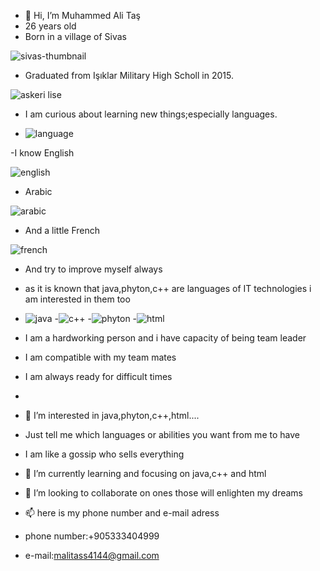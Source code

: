 - 👋 Hi, I’m Muhammed Ali Taş
- 26 years old
- Born in a village of Sivas

 ![sivas-thumbnail](https://user-images.githubusercontent.com/111273062/205684788-cde85877-8c4c-45ca-8b91-cc2e4d9e0b10.png)
 
- Graduated from Işıklar Military High Scholl in 2015.

![askeri lise](https://user-images.githubusercontent.com/111273062/205685001-a78416bd-c9ba-41a0-bfed-a4d948331777.jpeg)

- I am curious about learning new things;especially languages.

- ![language](https://user-images.githubusercontent.com/111273062/205685741-82e7ad67-f1a5-47d1-a63a-ee2e1ea4a874.jpeg)

-I know English  

![english](https://user-images.githubusercontent.com/111273062/205685652-d9f5887c-97ed-4532-bb24-61d9cb289285.jpeg)

- Arabic 

 ![arabic](https://user-images.githubusercontent.com/111273062/205686058-e5098a51-56b8-4ef3-b245-f4dca5343d6f.jpeg)
 
 
- And a little French
 
![french](https://user-images.githubusercontent.com/111273062/205686084-0f9cd3a5-748b-4d19-b058-5363bd3a3d7d.jpeg)


- And try to improve myself always
- as it is known that java,phyton,c++ are languages of IT technologies i am interested in them too
- ![java](https://user-images.githubusercontent.com/111273062/205686767-5ac7fe5f-559d-4be0-a306-6565e6bae160.png)
-![c++](https://user-images.githubusercontent.com/111273062/205686768-9b544a0b-9a22-4bd4-bc43-260b19c2debe.png)
-![phyton](https://user-images.githubusercontent.com/111273062/205686766-bb1e7e9b-67d0-4df9-8dd7-b46487da0023.jpeg)
-![html](https://user-images.githubusercontent.com/111273062/205686777-dc2e8872-5bfd-499b-a640-b3fec86d58af.png)

- I am a hardworking person and i have capacity of being team leader
- I am compatible with my team mates
- I am always ready for difficult times
- 
- 👀 I’m interested in java,phyton,c++,html....
- Just tell me which languages or abilities you  want  from me to have 
- I am like a gossip who sells everything
- 🌱 I’m currently learning and focusing on java,c++ and html
- 💞️ I’m looking to collaborate on ones those will enlighten my dreams
- 📫 here is my phone number and e-mail adress
- phone number:+905333404999
- e-mail:malitass4144@gmail.com

<!---
malitass4144/malitass4144 is a ✨ special ✨ repository because its `README.md` (this file) appears on your GitHub profile.
You can click the Preview link to take a look at your changes.
--->

